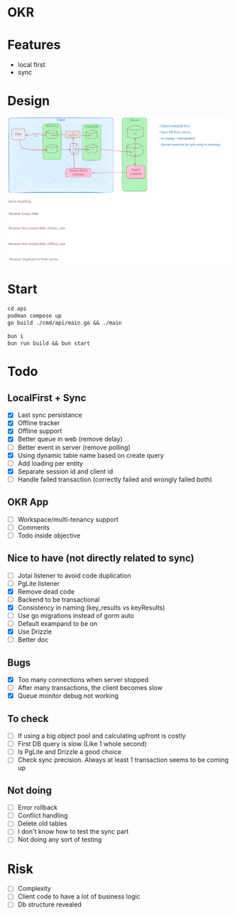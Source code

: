 # OKR

# Features

- local first
- sync

# Design

![image](./docs/okr-sync-localfirst.excalidraw.svg)

# Start

```shell
cd api
podman compose up
go build ./cmd/api/main.go && ./main
```

```shell
bun i
bun run build && bun start
```

# Todo

## LocalFirst + Sync

- [x] Last sync persistance
- [x] Offline tracker
- [x] Offline support
- [x] Better queue in web (remove delay)
- [ ] Better event in server (remove polling)
- [x] Using dynamic table name based on create query
- [ ] Add loading per entity
- [x] Separate session id and client id
- [ ] Handle failed transaction (correctly failed and wrongly failed both)

## OKR App

- [ ] Workspace/multi-tenancy support
- [ ] Comments
- [ ] Todo inside objective

## Nice to have (not directly related to sync)

- [ ] Jotai listener to avoid code duplication
- [ ] PgLite listener
- [x] Remove dead code
- [ ] Backend to be transactional
- [x] Consistency in naming (key_results vs keyResults)
- [ ] Use go migrations instead of gorm auto
- [ ] Default exampand to be on
- [x] Use Drizzle
- [ ] Better doc

## Bugs

- [x] Too many connections when server stopped
- [ ] After many transactions, the client becomes slow
- [x] Queue monitor debug not working

## To check

- [ ] If using a big object pool and calculating upfront is costly
- [ ] First DB query is slow (Like 1 whole second)
- [ ] Is PgLite and Drizzle a good choice
- [ ] Check sync precision. Always at least 1 transaction seems to be coming up

## Not doing

- [ ] Error rollback
- [ ] Conflict handling
- [ ] Delete old tables
- [ ] I don't know how to test the sync part
- [ ] Not doing any sort of testing

# Risk

- [ ] Complexity
- [ ] Client code to have a lot of business logic
- [ ] Db structure revealed
